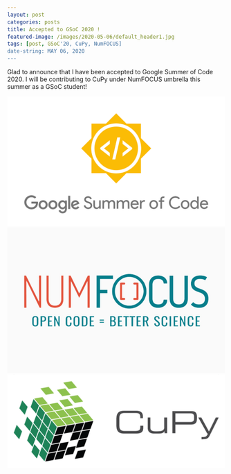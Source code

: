 ```yaml
---
layout: post
categories: posts
title: Accepted to GSoC 2020 !
featured-image: /images/2020-05-06/default_header1.jpg
tags: [post, GSoC'20, CuPy, NumFOCUS]
date-string: MAY 06, 2020
---
```

<script src="//ajax.googleapis.com/ajax/libs/jquery/1.9.1/jquery.min.js"></script>
<script>window.jQuery || document.write('<script src="_/js/libs/jquery-1.9.1.min.js"><\/script>')</script>

Glad to announce that I have been accepted to Google Summer of Code 2020. 
I will be contributing to CuPy under NumFOCUS umbrella this summer as a GSoC student!

<center>
    <div class="photoset-grid-custom" data-layout="213">
        <img src="/images/2020-05-06/google-summer-of-code-2020.png">
        <img src="/images/2020-05-06/numfocus.jpg">
        <img src="/images/2020-05-06/cupy.png">
    </div>
</center>

<script src="/assets/js/jquery.photoset-grid.js"></script>

<script type="text/javascript">
    $('.photoset-grid-custom').photosetGrid({
    // Set the gutter between columns and rows
    gutter: '5px',
  
    // Wrap the images in links
    highresLinks: true,
  
    // Asign a common rel attribute
    rel: 'print-gallery',

    onInit: function(){},
    
    onComplete: function(){
        // Show the grid after it renders
        $('.photoset-grid-custom').attr('style', '');
    }
});
</script>
